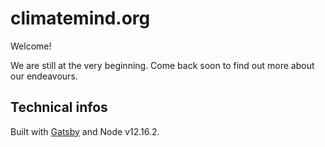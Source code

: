 # climatemind.org

Welcome!

We are still at the very beginning. Come back soon to find out more about our endeavours.


## Technical infos

Built with [Gatsby](https://www.gatsbyjs.org/) and Node v12.16.2.
